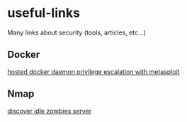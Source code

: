 # useful-links
Many links about security (tools, articles, etc...)

## Docker
[hosted docker daemon privilege escalation with metasploit](https://www.rapid7.com/db/modules/exploit/linux/local/docker_daemon_privilege_escalation)

## Nmap
[discover idle zombies server](http://insecurety.net/?p=51)
